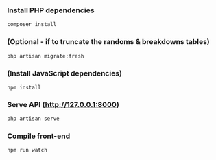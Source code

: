### Install PHP dependencies
```
composer install
```
### (Optional - if to truncate the randoms & breakdowns tables)
```
php artisan migrate:fresh
```

### (Install JavaScript dependencies)
```
npm install
```

### Serve API (http://127.0.0.1:8000)
```
php artisan serve
```
### Compile front-end
```
npm run watch
```